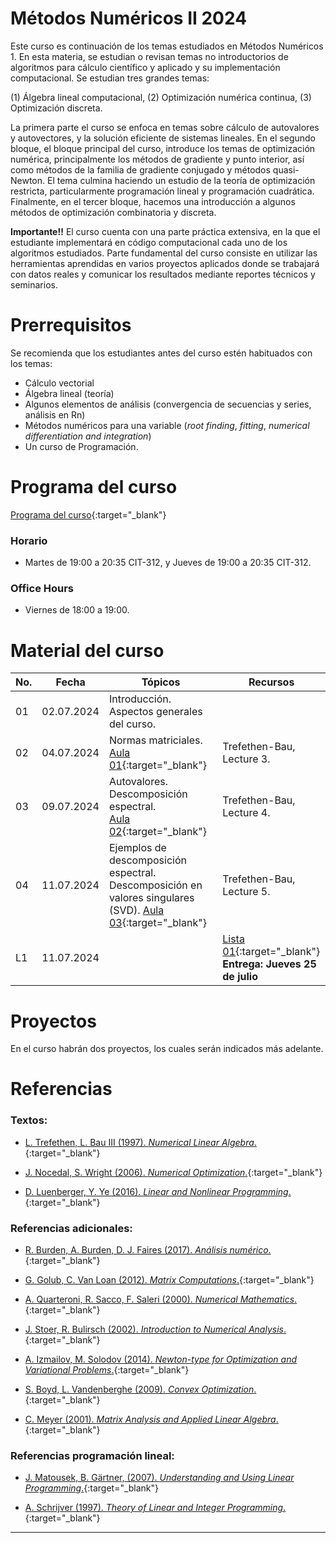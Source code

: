 # Métodos Numéricos II 2024

Este curso es continuación de los temas estudiados en Métodos Numéricos 1. En esta materia, se estudian o revisan temas no introductorios de algoritmos para cálculo científico y aplicado y su implementación computacional. Se estudian tres grandes temas: 

(1) Álgebra lineal computacional, 
(2) Optimización numérica continua, 
(3) Optimización discreta. 

La primera parte el curso se enfoca en temas sobre cálculo de autovalores y autovectores, y la solución eficiente de sistemas lineales. En el segundo bloque, el bloque principal del curso, introduce los temas de optimización numérica, principalmente los métodos de gradiente y punto interior, así como métodos de la familia de gradiente conjugado y métodos quasi-Newton. El tema culmina haciendo un estudio de la teoría de optimización restricta, particularmente programación lineal y programación cuadrática. Finalmente, en el tercer bloque, hacemos una introducción a algunos métodos de optimización combinatoria y discreta. 

**Importante!!** El curso cuenta con una parte práctica extensiva, en la que el estudiante implementará en código computacional cada uno de los algoritmos estudiados. Parte fundamental del curso consiste en utilizar las herramientas aprendidas en varios proyectos aplicados donde se trabajará con datos reales y comunicar los resultados mediante reportes técnicos y seminarios.


# Prerrequisitos

Se recomienda que los estudiantes antes del curso estén habituados con los temas:
* Cálculo vectorial
* Álgebra lineal (teoría)
* Algunos elementos de análisis (convergencia de secuencias y series, análisis en Rn)
* Métodos numéricos para una variable (*root finding*, *fitting*, *numerical differentiation and integration*)
* Un curso de Programación.


# Programa del curso
<div id='id-programa'/>

[Programa del curso](programa/Programa-opt2024.pdf){:target="_blank"}


### Horario
<div id='id-horario'/>

* Martes de 19:00 a 20:35 CIT-312, y Jueves de 19:00 a 20:35 CIT-312.

### Office Hours
<div id='id-office'/>

* Viernes de 18:00 a 19:00.

# Material del curso
<div id='id-material'/>

**No.**  | **Fecha**    | **Tópicos**                                                              | **Recursos**
-------- | ------------ | ------------------------------------------------------------------------ |  ---------------------------------
01       | 02.07.2024   | Introducción. Aspectos generales del curso. <br/> | 
02       | 04.07.2024   | Normas matriciales. <br/>  [Aula 01](aulas/Aula01.pdf){:target="_blank"} | Trefethen-Bau, Lecture 3. 
03       | 09.07.2024   | Autovalores. Descomposición espectral. <br/> [Aula 02](aulas/Aula02.pdf){:target="_blank"} | Trefethen-Bau, Lecture 4. 
04       | 11.07.2024   | Ejemplos de descomposición espectral. Descomposición en valores singulares (SVD). [Aula 03](aulas/Aula03.pdf){:target="_blank"} | Trefethen-Bau, Lecture 5. 
L1       | 11.07.2024   |  | [Lista 01](listas/Lista01.pdf){:target="_blank"} <br/> **Entrega: Jueves 25 de julio** 
    
  
# Proyectos
<div id='id-proyectos'/>

En el curso habrán dos proyectos, los cuales serán indicados más adelante.


# Referencias
<div id='id-ref'/>

### Textos:

* [L. Trefethen, L. Bau III (1997). *Numerical Linear Algebra*.](http://library.lol/main/079EA6C3FD8CDF23B0C2ACD901CA9A26){:target="_blank"}

* [J. Nocedal, S. Wright (2006). *Numerical Optimization*.](http://library.lol/main/7016B74CFE6DC64C75864322EE4AA081){:target="_blank"}

* [D. Luenberger, Y. Ye (2016). *Linear and Nonlinear Programming*.](http://library.lol/main/EB915E0FDCC8D3BA222B37C9A3DD6B4F){:target="_blank"}

### Referencias adicionales:

* [R. Burden, A. Burden, D. J. Faires (2017). *Análisis numérico.*](http://library.lol/main/87525D7D988D11F87963D6832EAA9493){:target="_blank"}

* [G. Golub, C. Van Loan (2012). *Matrix Computations*.](http://library.lol/main/72562A3A733C2E842BE163CA97D0FA7A){:target="_blank"}

* [A. Quarteroni, R. Sacco, F. Saleri (2000). *Numerical Mathematics*.](http://library.lol/main/7D136BC80ECBF0BA65798EC129FCCAF4){:target="_blank"}

* [J. Stoer, R. Bulirsch (2002). *Introduction to Numerical Analysis*.](http://library.lol/main/04B36CA585EB49F5FDED7479823F2B50){:target="_blank"}

* [A. Izmailov, M. Solodov (2014). *Newton-type for Optimization and Variational Problems*.](http://library.lol/main/C8C3ED2461D9C8C2608595B223ABDD91){:target="_blank"}

* [S. Boyd, L. Vandenberghe (2009). *Convex Optimization*.](http://library.lol/main/A9A5D9C3CA105DB0F41AF39A6C89706C){:target="_blank"}

* [C. Meyer (2001). *Matrix Analysis and Applied Linear Algebra*.](http://library.lol/main/7EF368F2EA42EB4E48F09EA438C1822E){:target="_blank"}

### Referencias programación lineal:

* [J. Matousek, B. Gärtner, (2007). *Understanding and Using
Linear Programming*.](http://library.lol/main/4E0F73DC6A1E36D157A69F09D3834452){:target="_blank"}

* [A. Schrijver (1997). *Theory of Linear and Integer Programming*.](http://library.lol/main/35EDF7D8DFC7FCCC3939FDDAB6680ED3){:target="_blank"}

---

